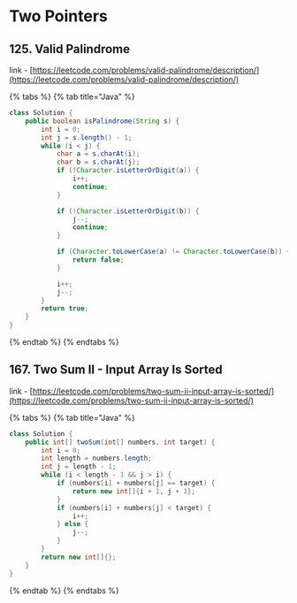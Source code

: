 # Two Pointers

## 125. Valid Palindrome
link - [https://leetcode.com/problems/valid-palindrome/description/](https://leetcode.com/problems/valid-palindrome/description/)

{% tabs %}
{% tab title="Java" %}
```java
class Solution {
    public boolean isPalindrome(String s) {
        int i = 0;
        int j = s.length() - 1;
        while (i < j) {
            char a = s.charAt(i);
            char b = s.charAt(j);
            if (!Character.isLetterOrDigit(a)) {
                i++;
                continue;
            }

            if (!Character.isLetterOrDigit(b)) {
                j--;
                continue;
            }

            if (Character.toLowerCase(a) != Character.toLowerCase(b)) {
                return false;
            }

            i++;
            j--;
        }
        return true;
    }
}
```
{% endtab %}
{% endtabs %}

## 167. Two Sum II - Input Array Is Sorted
link - [https://leetcode.com/problems/two-sum-ii-input-array-is-sorted/](https://leetcode.com/problems/two-sum-ii-input-array-is-sorted/)

{% tabs %}
{% tab title="Java" %}
```java
class Solution {
    public int[] twoSum(int[] numbers, int target) {
        int i = 0;
        int length = numbers.length;
        int j = length - 1;
        while (i < length - 1 && j > i) {
            if (numbers[i] + numbers[j] == target) {
                return new int[]{i + 1, j + 1};
            } 
            if (numbers[i] + numbers[j] < target) {
                i++;
            } else {
                j--;
            }     
        }
        return new int[]{};
    }
}
```
{% endtab %}
{% endtabs %}
